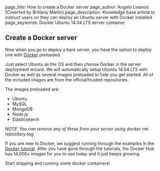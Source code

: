 page_title:       How to create a Docker server
page_author:      Angelo Livanos (Coverted by Brittany Martin)
page_description: Knowledge base article to instruct users on they can deploy an Ubuntu server with Docker installed
page_keywords:    Docker Ubuntu 14.04 LTS server container 

## Create a Docker server

Now when you go to deploy a bare server, you have the option to deploy one with [Docker](https://www.docker.com/) preloaded. 

Just select Ubuntu as the OS and then choose Docker in the server deployment wizard. We will automatically setup Ubuntu 14.04 LTS with Docker as well as several images preloaded to help you get started. All of the included images are from the official/trusted repositories.

The images preloaded are:

* Ubuntu
* MySQL
* MongoDB
* Node.js
* Elasticsearch

_NOTE: You can remove any of these from your server using docker rmi repository:tag_

If you are new to Docker, we suggest running through the examples in the [Docker tutorial](https://www.docker.com/tryit/). After you have gone through the tutorials, the Docker Hub has 14,000+ images for you to use today and it just keeps growing.

Start shipping and running some docker containers! 
